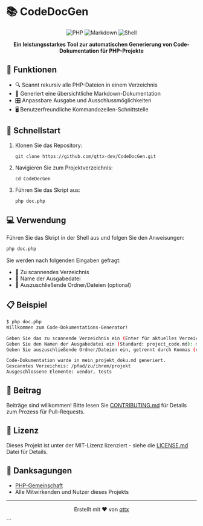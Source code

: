 # 📚 CodeDocGen

<p align="center">
  <img src="https://img.shields.io/badge/PHP-777BB4?style=for-the-badge&logo=php&logoColor=white" alt="PHP">
  <img src="https://img.shields.io/badge/Markdown-000000?style=for-the-badge&logo=markdown&logoColor=white" alt="Markdown">
  <img src="https://img.shields.io/badge/Shell-4EAA25?style=for-the-badge&logo=gnu-bash&logoColor=white" alt="Shell">
</p>

<p align="center">
  <strong>Ein leistungsstarkes Tool zur automatischen Generierung von Code-Dokumentation für PHP-Projekte</strong>
</p>

## 🌟 Funktionen

- 🔍 Scannt rekursiv alle PHP-Dateien in einem Verzeichnis
- 📝 Generiert eine übersichtliche Markdown-Dokumentation
- 🎛️ Anpassbare Ausgabe und Ausschlussmöglichkeiten
- 🖥️ Benutzerfreundliche Kommandozeilen-Schnittstelle

## 🚀 Schnellstart

1. Klonen Sie das Repository:
   ```
   git clone https://github.com/qttx-dev/CodeDocGen.git
   ```

2. Navigieren Sie zum Projektverzeichnis:
   ```
   cd CodeDocGen
   ```

3. Führen Sie das Skript aus:
   ```
   php doc.php
   ```

## 💻 Verwendung

Führen Sie das Skript in der Shell aus und folgen Sie den Anweisungen:

```bash
php doc.php
```

Sie werden nach folgenden Eingaben gefragt:

- 📂 Zu scannendes Verzeichnis
- 📄 Name der Ausgabedatei
- 🚫 Auszuschließende Ordner/Dateien (optional)

## 📋 Beispiel

```bash
$ php doc.php
Willkommen zum Code-Dokumentations-Generator!

Geben Sie das zu scannende Verzeichnis ein (Enter für aktuelles Verzeichnis): /pfad/zu/ihrem/projekt
Geben Sie den Namen der Ausgabedatei ein (Standard: project_code.md): mein_projekt_doku.md
Geben Sie auszuschließende Ordner/Dateien ein, getrennt durch Kommas (optional): vendor,tests

Code-Dokumentation wurde in mein_projekt_doku.md generiert.
Gescanntes Verzeichnis: /pfad/zu/ihrem/projekt
Ausgeschlossene Elemente: vendor, tests
```

## 🤝 Beitrag

Beiträge sind willkommen! Bitte lesen Sie [CONTRIBUTING.md](CONTRIBUTING.md) für Details zum Prozess für Pull-Requests.

## 📜 Lizenz

Dieses Projekt ist unter der MIT-Lizenz lizenziert - siehe die [LICENSE.md](LICENSE.md) Datei für Details.

## 🙏 Danksagungen

- [PHP-Gemeinschaft](https://www.php.net/)
- Alle Mitwirkenden und Nutzer dieses Projekts

---

<p align="center">
  Erstellt mit ❤️ von <a href="https://github.com/qttx-dev">qttx</a>
</p>
```

